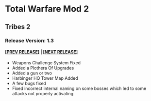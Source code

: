 # Total Warfare Mod 2
## Tribes 2
### Release Version: 1.3
#### [[PREV RELEASE]](1.2.md) | [[NEXT RELEASE]](1.3r.md)
* Weapons Challenge System Fixed
* Added a Plothera Of Upgrades
* Added a gun or two
* Harbinger HQ Tower Map Added
* A few bugs fixed
* Fixed incorrect internal naming on some bosses which led to some attacks not properly activating